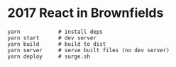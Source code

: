 # 2017 React in Brownfields

```shell
yarn            # install deps
yarn start      # dev server
yarn build      # build to dist
yarn server     # serve built files (no dev server)
yarn deploy     # surge.sh
```
